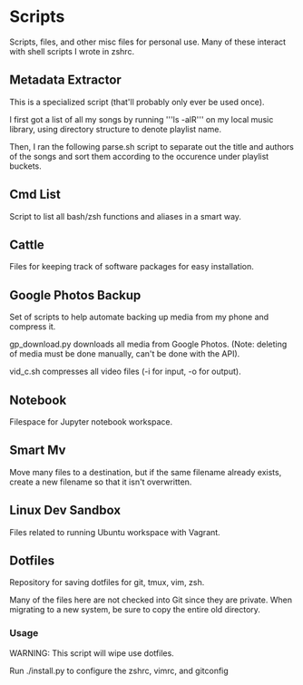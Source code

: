 # Scripts

Scripts, files, and other misc files for personal use. Many of these interact with shell scripts I wrote in zshrc.

## Metadata Extractor
This is a specialized script (that'll probably only ever be used once).

I first got a list of all my songs by running '''ls -alR''' on my local music library, using directory structure to denote playlist name.

Then, I ran the following parse.sh script to separate out the title and authors of the songs and sort them according to the occurence under playlist buckets.

## Cmd List
Script to list all bash/zsh functions and aliases in a smart way.

## Cattle
Files for keeping track of software packages for easy installation.

## Google Photos Backup
Set of scripts to help automate backing up media from my phone and compress it. 

gp\_download.py downloads all media from Google Photos. (Note: deleting of media must be done manually, can't be done with the API).

vid\_c.sh compresses all video files (-i for input, -o for output).

## Notebook
Filespace for Jupyter notebook workspace.

## Smart Mv
Move many files to a destination, but if the same filename already exists, create a new filename so that it isn't overwritten.

## Linux Dev Sandbox
Files related to running Ubuntu workspace with Vagrant.

## Dotfiles

Repository for saving dotfiles for git, tmux, vim, zsh.

Many of the files here are not checked into Git since they are private. When migrating to a new system, be sure to copy the entire old directory.

### Usage
WARNING: This script will wipe use dotfiles. 

Run ./install.py to configure the zshrc, vimrc, and gitconfig
